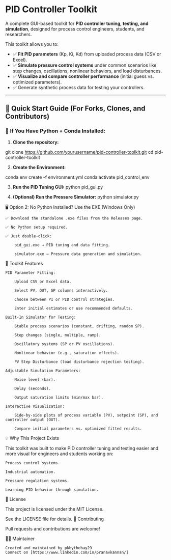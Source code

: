 # PID Controller Toolkit

A complete GUI-based toolkit for **PID controller tuning, testing, and simulation**, designed for process control engineers, students, and researchers.

This toolkit allows you to:
- ✅ **Fit PID parameters** (Kp, Ki, Kd) from uploaded process data (CSV or Excel).
- ✅ **Simulate pressure control systems** under common scenarios like step changes, oscillations, nonlinear behaviors, and load disturbances.
- ✅ **Visualize and compare controller performance** (initial guess vs. optimized parameters).
- ✅ Generate synthetic process data for testing your controllers.

---

## 🚀 Quick Start Guide (For Forks, Clones, and Contributors)

### 🐍 **If You Have Python + Conda Installed:**

1. **Clone the repository:**

git clone https://github.com/yourusername/pid-controller-toolkit.git
cd pid-controller-toolkit

2. **Create the Environment:**

conda env create -f environment.yml
conda activate pid_control_env

3. **Run the PID Tuning GUI:**
python pid_gui.py

4. **(Optional) Run the Pressure Simulator:**
python simulator.py


🖥️ Option 2: No Python Installed? Use the EXE (Windows Only)

    ✅ Download the standalone .exe files from the Releases page.

    ✅ No Python setup required.

    ✅ Just double-click:

        pid_gui.exe → PID tuning and data fitting.

        simulator.exe → Pressure data generation and simulation.

🧪 Toolkit Features

    PID Parameter Fitting:

        Upload CSV or Excel data.

        Select PV, OUT, SP columns interactively.

        Choose between PI or PID control strategies.

        Enter initial estimates or use recommended defaults.

    Built-In Simulator for Testing:

        Stable process scenarios (constant, drifting, random SP).

        Step changes (single, multiple, ramp).

        Oscillatory systems (SP or PV oscillations).

        Nonlinear behavior (e.g., saturation effects).

        PV Step Disturbance (load disturbance rejection testing).

    Adjustable Simulation Parameters:

        Noise level (bar).

        Delay (seconds).

        Output saturation limits (min/max bar).

    Interactive Visualization:

        Side-by-side plots of process variable (PV), setpoint (SP), and controller output (OUT).

        Compare initial parameters vs. optimized fitted results.

💡 Why This Project Exists

This toolkit was built to make PID controller tuning and testing easier and more visual for engineers and students working on:

    Process control systems.

    Industrial automation.

    Pressure regulation systems.

    Learning PID behavior through simulation.


📜 License

This project is licensed under the MIT License.

See the LICENSE file for details.
🤝 Contributing

Pull requests and contributions are welcome!


🧑‍💻 Maintainer

    Created and maintained by pkbythebay29
    Connect on [https://www.linkedin.com/in/pranavkannan/]